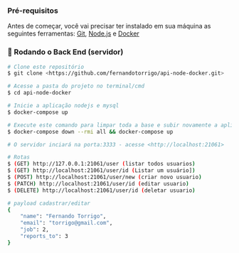 
### Pré-requisitos

Antes de começar, você vai precisar ter instalado em sua máquina as seguintes ferramentas:
[Git](https://git-scm.com), [Node.js](https://nodejs.org/en/) e [Docker](https://www.docker.com/)

### 🎲 Rodando o Back End (servidor)

```bash
# Clone este repositório
$ git clone <https://github.com/fernandotorrigo/api-node-docker.git>

# Acesse a pasta do projeto no terminal/cmd
$ cd api-node-docker

# Inicie a aplicação nodejs e mysql
$ docker-compose up 

# Execute este comando para limpar toda a base e subir novamente a aplicação com os dados iniciais nas tabelas
$ docker-compose down --rmi all && docker-compose up 

# O servidor inciará na porta:3333 - acesse <http://localhost:21061>

# Rotas
$ (GET) http://127.0.0.1:21061/user (listar todos usuarios)
$ (GET) http://localhost:21061/user/id (Listar um usuário])
$ (POST) http://localhost:21061/user/new (criar novo usuario)
$ (PATCH) http://localhost:21061/user/id (editar usuario)
$ (DELETE) http://localhost:21061/user/id (deletar usuario)

# payload cadastrar/editar
{
    "name": "Fernando Torrigo",
    "email": "torrigo@gmail.com",
    "job": 2,
    "reports_to": 3
}

```